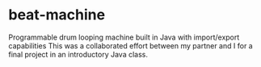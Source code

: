 # beat-machine
Programmable drum looping machine built in Java with import/export capabilities
This was a collaborated effort between my partner and I for a final project in an introductory Java class.
